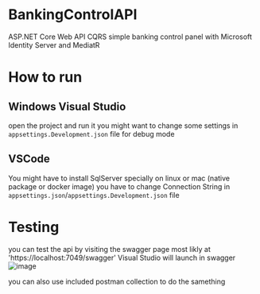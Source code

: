 # BankingControlAPI
ASP.NET Core Web API CQRS simple banking control panel with Microsoft Identity Server and MediatR

# How to run
## Windows Visual Studio
open the project and run it 
you might want to change some settings in `appsettings.Development.json` file for debug mode

## VSCode
You might have to install SqlServer specially on linux or mac (native package or docker image)
you have to change Connection String in `appsettings.json`/`appsettings.Development.json` file

# Testing
you can test the api by visiting the swagger page most likly at 'https://localhost:7049/swagger' Visual Studio will launch in swagger
![image](https://github.com/user-attachments/assets/52a63bd8-31b9-4a22-a996-def5d6e453a6)

you can also use included postman collection to do the samething

